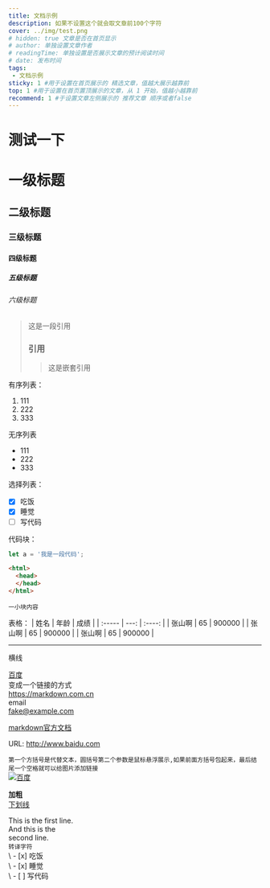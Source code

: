 ```yaml
---
title: 文档示例
description: 如果不设置这个就会取文章前100个字符
cover: ../img/test.png
# hidden: true 文章是否在首页显示
# author: 单独设置文章作者
# readingTime: 单独设置是否展示文章的预计阅读时间
# date: 发布时间
tags:
 - 文档示例
sticky: 1 #用于设置在首页展示的 精选文章，值越大展示越靠前
top: 1 #用于设置在首页置顶展示的文章，从 1 开始，值越小越靠前
recommend: 1 #于设置文章左侧展示的 推荐文章 顺序或者false
---
```

# 测试一下
# 一级标题
## 二级标题
### 三级标题
#### 四级标题
##### 五级标题
###### 六级标题

>这是一段引用
>
>### 引用
>>这是嵌套引用

有序列表：
1. 111
2. 222
3. 333

无序列表
- 111
- 222
- 333

选择列表：
- [x] 吃饭
- [x] 睡觉
- [ ] 写代码 

代码块：
```javascript
let a = '我是一段代码';
```

```html
<html>
  <head>
  </head>
</html>
```

`一小块内容`

表格：
| 姓名   | 年龄 |  成绩  |
| :----- | ---: | :----: |
| 张山啊 |   65 | 900000 |
| 张山啊 |   65 | 900000 |
| 张山啊 |   65 | 900000 |

---

横线

[百度](baidu.com "一个搜索引擎")  
变成一个链接的方式  
<https://markdown.com.cn>  
email  
<fake@example.com>  

[markdown官方文档][1]

[1]:https://markdown.com.cn/basic-syntax/horizontal-rules.html "markdown官方文档"

URL:
http://www.baidu.com

`第一个方括号是代替文本，圆括号第二个参数是鼠标悬浮展示,如果前面方括号包起来，最后结尾一个空格就可以给图片添加链接`  
[![百度](https://www.baidu.com/img/bd_logo1.png "百度搜索")](https://markdown.com.cn)

**加粗**   
<u>下划线</u>  

<!-- 在末尾添加两个空格+回车可以换行,br标签也可以 -->
This is the first line.  
And this is the <br> second line.  
`转译字符`  
\ - [x] 吃饭  
\ - [x] 睡觉  
\ - [ ] 写代码  
